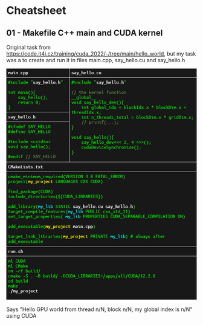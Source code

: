 # Cheatsheet

## 01 - Makefile C++ main and CUDA kernel
Original task from https://code.it4i.cz/training/cuda_2022/-/tree/main/hello_world, but my task was a to create and run it in files main.cpp, say_hello.cu and say_hello.h
<p align="center">
<img src='01_makefile_cpp_cu/img.png' max-width='500'>


Says "Hello GPU world from thread n/N, block n/N, my global index is n/N" using CUDA
</p>